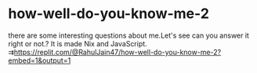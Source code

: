 # how-well-do-you-know-me-2
there are  some  interesting questions about me.Let's see can you answer it right or not.?
 It is made Nix and JavaScript.
 ⇉https://replit.com/@RahulJain47/how-well-do-you-know-me-2?embed=1&output=1
